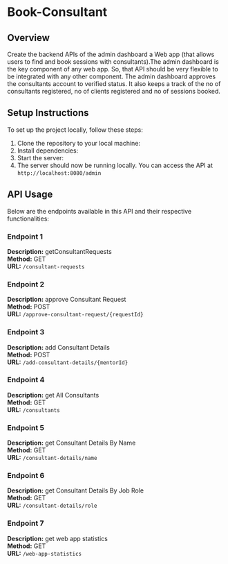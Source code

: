 # Book-Consultant
## Overview
Create the backend APIs of the admin dashboard a Web app (that allows users to find and
book sessions with consultants).The admin dashboard is the key component of any web
app. So, that API should be very flexible to be integrated with any other component.
The admin dashboard approves the consultants account to verified status. It also keeps a
track of the no of consultants registered, no of clients registered and no of sessions booked.

## Setup Instructions
To set up the project locally, follow these steps:

1. Clone the repository to your local machine:
2. Install dependencies:
3. Start the server:
4. The server should now be running locally. You can access the API at `http://localhost:8080/admin`

## API Usage
Below are the endpoints available in this API and their respective functionalities:

### Endpoint 1
**Description:** getConsultantRequests \
**Method:** GET\
**URL:** `/consultant-requests`

### Endpoint 2
**Description:** approve Consultant Request \
**Method:** POST \
**URL:** `/approve-consultant-request/{requestId}`

### Endpoint 3
**Description:** add Consultant Details \
**Method:** POST \
**URL:** `/add-consultant-details/{mentorId}`

### Endpoint 4
**Description:** get All Consultants \
**Method:** GET \
**URL:** `/consultants`

### Endpoint 5
**Description:** get Consultant Details By Name \
**Method:** GET \
**URL:** `/consultant-details/name`

### Endpoint 6
**Description:** get Consultant Details By Job Role \
**Method:** GET \
**URL:** `/consultant-details/role`

### Endpoint 7
**Description:** get web app statistics \
**Method:** GET \
**URL:** `/web-app-statistics`
  
